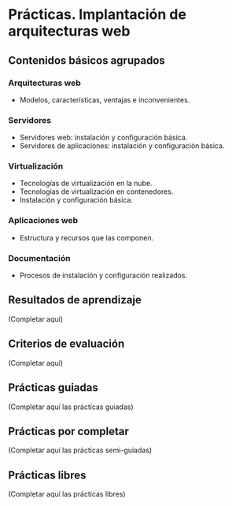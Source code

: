 # Prácticas. Implantación de arquitecturas web

## Contenidos básicos agrupados

### Arquitecturas web
- Modelos, características, ventajas e inconvenientes.

### Servidores
- Servidores web: instalación y configuración básica.
- Servidores de aplicaciones: instalación y configuración básica.

### Virtualización
- Tecnologías de virtualización en la nube.
- Tecnologías de virtualización en contenedores.
- Instalación y configuración básica.

### Aplicaciones web
- Estructura y recursos que las componen.

### Documentación
- Procesos de instalación y configuración realizados.

## Resultados de aprendizaje
(Completar aquí)

## Criterios de evaluación
(Completar aquí)


## Prácticas guiadas
(Completar aquí las prácticas guiadas)

## Prácticas por completar
(Completar aquí las prácticas semi-guiadas)

## Prácticas libres
(Completar aquí las prácticas libres)
